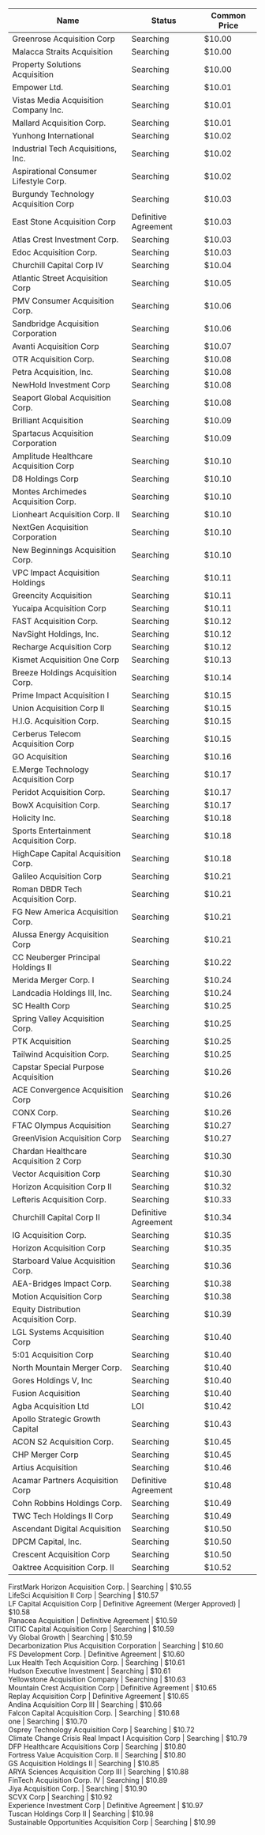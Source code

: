 Name                                                 | Status                                 | Common Price 
---------------------------------------------------- | -------------------------------------- | -------------
Greenrose Acquisition Corp                           | Searching                              | $10.00       
Malacca Straits Acquisition                          | Searching                              | $10.00       
Property Solutions Acquisition                       | Searching                              | $10.00       
Empower Ltd.                                         | Searching                              | $10.01       
Vistas Media Acquisition Company Inc.                | Searching                              | $10.01       
Mallard Acquisition Corp.                            | Searching                              | $10.01       
Yunhong International                                | Searching                              | $10.02       
Industrial Tech Acquisitions, Inc.                   | Searching                              | $10.02       
Aspirational Consumer Lifestyle Corp.                | Searching                              | $10.02       
Burgundy Technology Acquisition Corp                 | Searching                              | $10.03       
East Stone Acquisition Corp                          | Definitive Agreement                   | $10.03       
Atlas Crest Investment Corp.                         | Searching                              | $10.03       
Edoc Acquisition Corp.                               | Searching                              | $10.03       
Churchill Capital Corp IV                            | Searching                              | $10.04       
Atlantic Street Acquisition Corp                     | Searching                              | $10.05       
PMV Consumer Acquisition Corp.                       | Searching                              | $10.06       
Sandbridge Acquisition Corporation                   | Searching                              | $10.06       
Avanti Acquisition Corp                              | Searching                              | $10.07       
OTR Acquisition Corp.                                | Searching                              | $10.08       
Petra Acquisition, Inc.                              | Searching                              | $10.08       
NewHold Investment Corp                              | Searching                              | $10.08       
Seaport Global Acquisition Corp.                     | Searching                              | $10.08       
Brilliant Acquisition                                | Searching                              | $10.09       
Spartacus Acquisition Corporation                    | Searching                              | $10.09       
Amplitude Healthcare Acquisition Corp                | Searching                              | $10.10       
D8 Holdings Corp                                     | Searching                              | $10.10       
Montes Archimedes Acquisition Corp.                  | Searching                              | $10.10       
Lionheart Acquisition Corp. II                       | Searching                              | $10.10       
NextGen Acquisition Corporation                      | Searching                              | $10.10       
New Beginnings Acquisition Corp.                     | Searching                              | $10.10       
VPC Impact Acquisition Holdings                      | Searching                              | $10.11       
Greencity Acquisition                                | Searching                              | $10.11       
Yucaipa Acquisition Corp                             | Searching                              | $10.11       
FAST Acquisition Corp.                               | Searching                              | $10.12       
NavSight Holdings, Inc.                              | Searching                              | $10.12       
Recharge Acquisition Corp                            | Searching                              | $10.12       
Kismet Acquisition One Corp                          | Searching                              | $10.13       
Breeze Holdings Acquisition Corp.                    | Searching                              | $10.14       
Prime Impact Acquisition I                           | Searching                              | $10.15       
Union Acquisition Corp II                            | Searching                              | $10.15       
H.I.G. Acquisition Corp.                             | Searching                              | $10.15       
Cerberus Telecom Acquisition Corp                    | Searching                              | $10.15       
GO Acquisition                                       | Searching                              | $10.16       
E.Merge Technology Acquisition Corp                  | Searching                              | $10.17       
Peridot Acquisition Corp.                            | Searching                              | $10.17       
BowX Acquisition Corp.                               | Searching                              | $10.17       
Holicity Inc.                                        | Searching                              | $10.18       
Sports Entertainment Acquisition Corp.               | Searching                              | $10.18       
HighCape Capital Acquisition Corp.                   | Searching                              | $10.18       
Galileo Acquisition Corp                             | Searching                              | $10.21       
Roman DBDR Tech Acquisition Corp.                    | Searching                              | $10.21       
FG New America Acquisition Corp.                     | Searching                              | $10.21       
Alussa Energy Acquisition Corp                       | Searching                              | $10.21       
CC Neuberger Principal Holdings II                   | Searching                              | $10.22       
Merida Merger Corp. I                                | Searching                              | $10.24       
Landcadia Holdings III, Inc.​                        | Searching                              | $10.24       
SC Health Corp                                       | Searching                              | $10.25       
Spring Valley Acquisition Corp.                      | Searching                              | $10.25       
PTK Acquisition                                      | Searching                              | $10.25       
Tailwind Acquisition Corp.                           | Searching                              | $10.25       
Capstar Special Purpose Acquisition                  | Searching                              | $10.26       
ACE Convergence Acquisition Corp                     | Searching                              | $10.26       
CONX Corp.                                           | Searching                              | $10.26       
FTAC Olympus Acquisition                             | Searching                              | $10.27       
GreenVision Acquisition Corp                         | Searching                              | $10.27       
Chardan Healthcare Acquisition 2 Corp                | Searching                              | $10.30       
Vector Acquisition Corp                              | Searching                              | $10.30       
Horizon Acquisition Corp II                          | Searching                              | $10.32       
Lefteris Acquisition Corp.                           | Searching                              | $10.33       
Churchill Capital Corp II                            | Definitive Agreement                   | $10.34       
IG Acquisition Corp.                                 | Searching                              | $10.35       
Horizon Acquisition Corp                             | Searching                              | $10.35       
Starboard Value Acquisition Corp.                    | Searching                              | $10.36       
AEA-Bridges Impact Corp.                             | Searching                              | $10.38       
Motion Acquisition Corp                              | Searching                              | $10.38       
Equity Distribution Acquisition Corp.                | Searching                              | $10.39       
LGL Systems Acquisition Corp                         | Searching                              | $10.40       
5:01 Acquisition Corp                                | Searching                              | $10.40       
North Mountain Merger Corp.                          | Searching                              | $10.40       
Gores Holdings V, Inc                                | Searching                              | $10.40       
Fusion Acquisition                                   | Searching                              | $10.40       
Agba Acquisition Ltd                                 | LOI                                    | $10.42       
Apollo Strategic Growth Capital                      | Searching                              | $10.43       
ACON S2 Acquisition Corp.                            | Searching                              | $10.45       
CHP Merger Corp                                      | Searching                              | $10.45       
Artius Acquisition                                   | Searching                              | $10.46       
Acamar Partners Acquisition Corp                     | Definitive Agreement                   | $10.48       
Cohn Robbins Holdings Corp.                          | Searching                              | $10.49       
TWC Tech Holdings II Corp                            | Searching                              | $10.49       
Ascendant Digital Acquisition                        | Searching                              | $10.50       
DPCM Capital, Inc.                                   | Searching                              | $10.50       
Crescent Acquisition Corp                            | Searching                              | $10.50       
Oaktree Acquisition Corp. II                         | Searching                              | $10.52       
FirstMark Horizon Acquisition Corp.
                 | Searching                              | $10.55       
LifeSci Acquisition II Corp                          | Searching                              | $10.57       
LF Capital Acquisition Corp                          | Definitive Agreement (Merger Approved) | $10.58       
Panacea Acquisition                                  | Definitive Agreement                   | $10.59       
CITIC Capital Acquisition Corp                       | Searching                              | $10.59       
Vy Global Growth                                     | Searching                              | $10.59       
Decarbonization Plus Acquisition Corporation         | Searching                              | $10.60       
FS Development Corp.                                 | Definitive Agreement                   | $10.60       
Lux Health Tech Acquisition Corp.                    | Searching                              | $10.61       
Hudson Executive Investment                          | Searching                              | $10.61       
Yellowstone Acquisition Company                      | Searching                              | $10.63       
Mountain Crest Acquisition Corp                      | Definitive Agreement                   | $10.65       
Replay Acquisition Corp                              | Definitive Agreement                   | $10.65       
Andina Acquisition Corp III                          | Searching                              | $10.66       
Falcon Capital Acquisition Corp.                     | Searching                              | $10.68       
one                                                  | Searching                              | $10.70       
Osprey Technology Acquisition Corp                   | Searching                              | $10.72       
Climate Change Crisis Real Impact I Acquisition Corp | Searching                              | $10.79       
DFP Healthcare Acquisitions Corp                     | Searching                              | $10.80       
Fortress Value Acquisition Corp. II                  | Searching                              | $10.80       
GS Acquisition Holdings II                           | Searching                              | $10.85       
ARYA Sciences Acquisition Corp III                   | Searching                              | $10.88       
FinTech Acquisition Corp. IV                         | Searching                              | $10.89       
Jiya Acquisition Corp.                               | Searching                              | $10.90       
SCVX Corp                                            | Searching                              | $10.92       
Experience Investment Corp                           | Definitive Agreement                   | $10.97       
Tuscan Holdings Corp II                              | Searching                              | $10.98       
Sustainable Opportunities Acquisition Corp           | Searching                              | $10.99       
